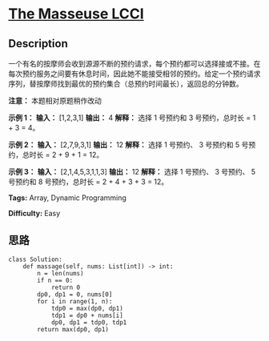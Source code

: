 # [The Masseuse LCCI][title]

## Description

一个有名的按摩师会收到源源不断的预约请求，每个预约都可以选择接或不接。在每次预约服务之间要有休息时间，因此她不能接受相邻的预约。给定一个预约请求序列，替按摩师找到最优的预约集合（总预约时间最长），返回总的分钟数。

**注意：** 本题相对原题稍作改动



**示例 1：**
            **输入：** [1,2,3,1]    **输出：** 4    **解释：** 选择 1 号预约和 3 号预约，总时长 = 1 + 3 = 4。    

**示例 2：**
            **输入：** [2,7,9,3,1]    **输出：** 12    **解释：** 选择 1 号预约、 3 号预约和 5 号预约，总时长 = 2 + 9 + 1 = 12。    

**示例 3：**
            **输入：** [2,1,4,5,3,1,1,3]    **输出：** 12    **解释：** 选择 1 号预约、 3 号预约、 5 号预约和 8 号预约，总时长 = 2 + 4 + 3 + 3 = 12。    


**Tags:** Array, Dynamic Programming

**Difficulty:** Easy

## 思路

``` python3
class Solution:
    def massage(self, nums: List[int]) -> int:
        n = len(nums)
        if n == 0:
            return 0
        dp0, dp1 = 0, nums[0]
        for i in range(1, n):
            tdp0 = max(dp0, dp1)
            tdp1 = dp0 + nums[i]
            dp0, dp1 = tdp0, tdp1  
        return max(dp0, dp1)
```

[title]: https://leetcode-cn.com/problems/the-masseuse-lcci

